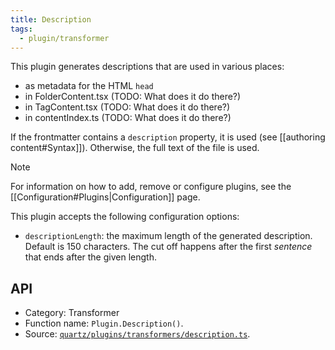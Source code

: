 ```yaml
---
title: Description
tags:
  - plugin/transformer
---
```


This plugin generates descriptions that are used in various places:

- as metadata for the HTML `head`
- in FolderContent.tsx (TODO: What does it do there?)
- in TagContent.tsx (TODO: What does it do there?)
- in contentIndex.ts (TODO: What does it do there?)

If the frontmatter contains a `description` property, it is used (see [[authoring content#Syntax]]). Otherwise, the full text of the file is used.

> [!note]
> For information on how to add, remove or configure plugins, see the [[Configuration#Plugins|Configuration]] page.

This plugin accepts the following configuration options:

- `descriptionLength`: the maximum length of the generated description. Default is 150 characters. The cut off happens after the first _sentence_ that ends after the given length.

## API

- Category: Transformer
- Function name: `Plugin.Description()`.
- Source: [`quartz/plugins/transformers/description.ts`](https://github.com/jackyzha0/quartz/blob/v4/quartz/plugins/transformers/description.ts).
